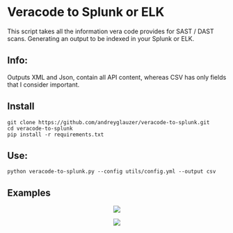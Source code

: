 # Veracode to Splunk or ELK

This script takes all the information vera code provides for SAST / DAST scans. Generating an output to be indexed in your Splunk or ELK.

## Info:

Outputs XML and Json, contain all API content, whereas CSV has only fields that I consider important.

## Install

```
git clone https://github.com/andreyglauzer/veracode-to-splunk.git
cd veracode-to-splunk
pip install -r requirements.txt
```

## Use:

```
python veracode-to-splunk.py --config utils/config.yml --output csv
```

## Examples

<p align="center">
  <img src="veracode-to-splunk/utils/imgs/01.png">
</p>
<p align="center">
  <img src="veracode-to-splunk/utils/imgs/02.png">
</p>
